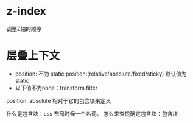 # z-index
调整Z轴的顺序

# 层叠上下文
- position: 不为 static  position:(relative/absolute/fixed/sticky) 默认值为static
- 以下值不为none：transform  filter


position: absolute 相对于它的包含块来定义

什么是包含块：css 布局时候一个名词。
怎么来查找确定包含块：包含块

<!-- absolute 父级第一个有定位的元素 -->